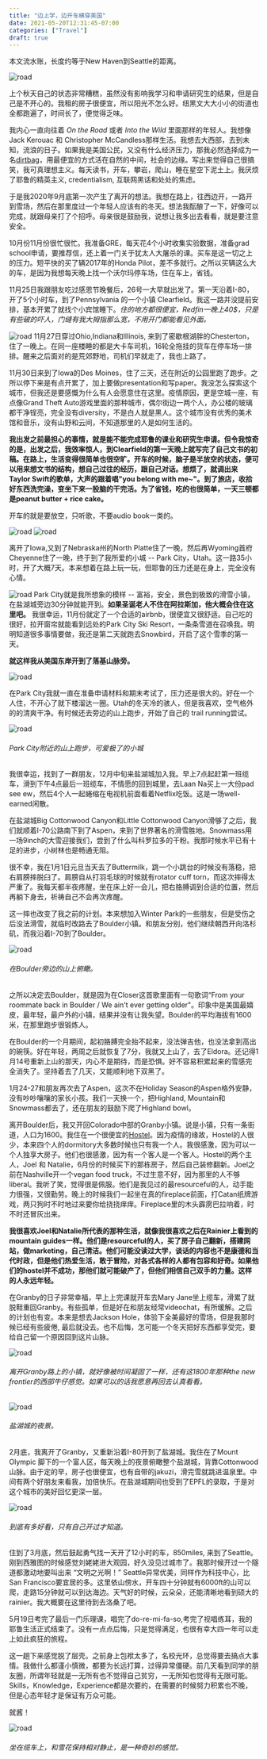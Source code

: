 ```yaml
---
title: "边上学，边开车横穿美国"
date: 2021-05-20T12:31:45-07:00
categories: ["Travel"]
draft: true
---
```

本文流水账，长度约等于New Haven到Seattle的距离。

![road](/post/roadTrip/DSC00299.jpg)

上个秋天自己的状态非常糟糕，虽然没有影响我学习和申请研究生的结果，但是自己是不开心的。我租的房子很便宜，所以阳光不怎么好。纽黑文大大小小的街道也全都跑遍了，时间长了，便觉得乏味。

我内心一直向往着 *On the Road* 或者 *Into the Wild* 里面那样的年轻人。我想像Jack Kerouac 和 Christopher McCandless那样生活。我想去大西部，去到未知，流浪的日子。如果我是美国公民，又没有什么经济压力，那我必然选择成为一名[dirtbag](https://www.urbandictionary.com/define.php?term=dirtbag)，用最便宜的方式活在自然的中间，社会的边缘。写出来觉得自己很搞笑，我可真理想主义。每天读书，开车，攀岩，爬山，睡在星空下泥土上。我厌烦了耶鲁的精英主义, credentialism, 互联网黑话和处处的焦虑。 

于是我2020年9月底第一次产生了离开的想法。我想在路上，往西边开，一路开到雪场，然后在那里度过一个年轻人应该有的冬天。想法我酝酿了一下，好像可以完成，就跟母亲打了个招呼。母亲很是鼓励我，说想让我多出去看看，就是要注意安全。

10月份11月份很忙很忙。我准备GRE，每天花4个小时收集实验数据，准备grad school申请，要推荐信，还上着一门关于犹太人大屠杀的课。买车是这一切之上的压力。短平快的买了辆2017年的Honda Pilot，差不多就行。之所以买辆这么大的车，是因为我想每天晚上找一个沃尔玛停车场，住在车上，省钱。

11月25日我跟朋友吃过感恩节晚餐后，26号一大早就出发了。第一天沿着I-80，开了5个小时车，到了Pennsylvania 的一个小镇 Clearfield。我这一路并没提前安排，基本开累了就找个小宾馆睡下。*住的地方都很便宜，Redfin一晚上40$，只是有些破的吓人，门缝有我大拇指那么宽，不用开门都能看见外面。*

![road](/post/roadTrip/cross111.jpg)
11月27日穿过Ohio,Indiana和Illinois, 来到了密歇根湖胖的Chesterton，住了一晚上。在同一座楼睡的都是大卡车司机，16轮全拖挂的货车在停车场一排排。醒来之后面对的是荒郊野地，司机们早就走了，我也上路了。

11月30日来到了Iowa的Des Moines，住了三天，还在附近的公园里跑了跑步。之所以停下来是有点开累了，加上要做presentation和写paper。我没怎么探索这个城市，但我还是要感慨为什么有人会愿意住在这里。疫情原因，更是空城一座，有点像Grand Theft Auto游戏里面的那种城市，偶尔街边一两个人，办公楼的玻璃都干净锃亮，完全没有diversity，不是白人就是黑人。这个城市没有优秀的美术馆和音乐，没有山野和云间，不知道那里的人是如何生活的。

**我出发之前最担心的事情，就是能不能完成耶鲁的课业和研究生申请。但令我惊奇的是，出发之后，我效率惊人，到Clearfield的第一天晚上就写完了自己文书的初稿。在路上，生活变得很简单也很空旷。开车的时候，脑子是半放空的状态，便可以用来想文书的结构，想自己过往的经历，跟自己对话。想烦了，就调出来Taylor Swift的歌单，大声的跟着唱"you belong with me~"。到了旅店，收拾好东西洗完澡，变坐下来一股脑的干完活。为了省钱，吃的也很简单，一天三顿都是peanut butter + rice cake。**

开车的就是要放空，只听歌，不要audio book一类的。

![road](/post/roadTrip/IMG_7102.jpg)
![road](/post/roadTrip/IMG_7043.jpg)  

离开了Iowa,又到了Nebraska州的North Platte住了一晚，然后再Wyoming首府Cheyenne住了一晚，终于到了我所爱的小城 -- Park City，Utah。这一路35小时，开了大概7天。本来想着在路上玩一玩，但耶鲁的压力还是在身上，完全没有心情。

![road](/post/roadTrip/IMG_7095.jpg)
Park City就是我所想象的模样 -- 富裕，安全，景色到极致的滑雪小镇，在盐湖城旁边30分钟就能开到。**如果圣诞老人不住在阿拉斯加，他大概会住在这里吧。** 我很幸运，11月份就定了一个合适的airbnb，很便宜又很舒适。自己吃的很好，拉开窗帘就能看到远处的Park City Ski Resort，一条条雪道在召唤我。明明知道很多事情要做，我还是第二天就跑去Snowbird，开启了这个雪季的第一天。

**就这样我从美国东岸开到了落基山脉旁。**

![road](/post/roadTrip/DSC00297.jpg)

在Park City我就一直在准备申请材料和期末考试了，压力还是很大的。好在一个人住，不开心了就下楼溜达一圈。Utah的冬天冷的骇人，但是我喜欢，空气格外的的清爽干净。有时候还去旁边的山上跑步，开始了自己的 trail running尝试。

![road](/post/roadTrip/IMG_7254.jpg)
###### Park City附近的山上跑步，可爱极了的小城

我很幸运，找到了一群朋友，12月中旬来盐湖城加入我。早上7点起赶第一班缆车，滑到下午4点最后一班缆车，不情愿的回到城里，去Laan Na买上一大份pad see ew，然后4个人一起蜷缩在电视机前面看着Netflix吃饭。这是一场well-earned闲散。

在盐湖城Big Cottonwood Canyon和Little Cottonwood Canyon滑够了之后，我们就顺着I-70公路南下到了Aspen，来到了世界著名的滑雪胜地。Snowmass用一场9inch的大雪迎接我们，尝到了什么叫科罗拉多的干粉。我那时候水平已有十足的进步，小树林也是畅通无阻。

很不幸，我在1月1日元旦当天去了Buttermilk，跳一个小跳台的时候没有落稳，把右肩膀摔脱臼了。肩膀自从打羽毛球的时候就有rotator cuff torn，而这次摔得太严重了。我每天都半夜疼醒，坐在床上好一会儿，把右胳膊调到合适的位置，然后再躺下身去，祈祷自己不会再次疼醒。

这一摔也改变了我之前的计划。本来想加入Winter Park的一些朋友，但是受伤之后没法滑雪，就临时改路去了Boulder小镇。和朋友分别，他们继续朝西开向洛杉矶，而我沿着I-70到了Boulder。

![road](/post/roadTrip/IMG_7846.jpg)  
###### 在Boulder旁边的山上俯瞰。
之所以决定去Boulder，就是因为在Closer这首歌里面有一句歌词“From your roommate back in Boulder / We ain't ever getting older"。印象中是美国最嬉皮，最年轻，最户外的小镇，结果并没有让我失望。Boulder的平均海拔有1600米，在那里跑步很锻炼人。

在Boulder的一个月期间，起初胳膊完全抬不起来，没法弹吉他，也没法拿到高出的碗筷。好在年轻，两周之后就恢复了7分，我就又上山了，去了Eldora。还记得1月14号重新上山的那天，内心不是期待，而是恐惧。好不容易积累起来的雪感完全消失了。坚持着去了几天，又能顺利地下双黑了。

1月24-27和朋友再次去了Aspen，这次不在Holiday Season的Aspen格外安静，没有吵吵嚷嚷的家长小孩。我们一天换一个，把Highland, Mountain和Snowmass都去了，还在朋友的鼓励下爬了Highland bowl。

离开Boulder后，我又开回Colorado中部的Granby小镇。说是小镇，只有一条街道，人口为1600。我住在一个很便宜的[Hostel](https://www.theheadwatershostel.com/)。因为疫情的缘故，Hostel的人很少，本来四个人的dormitory大多数时候也只有我一个人。我很感激，因为可以一个人独享大房子。他们也很感激，因为有一个客人是一个客人。Hostel的两个主人，Joel 和 Natalie，6月份的时候买下的那栋房子，然后自己装修翻新。Joel之前在Nashville开一个vegan food truck，不过生意不好，因为那里的人不够liberal。我听了笑，觉得很是佩服。他们是我见过的最resourceful的人，动手能力很强，又很勤劳。晚上的时候我们一起坐在真的fireplace前面，打Catan纸牌游戏，两只狗时不时地过来要你给挠挠痒痒。Fireplace里的木头霹雳巴拉响着，时不时还冒灰出来。

**我很喜欢Joel和Natalie所代表的那种生活，就像我很喜欢之后在Rainier上看到的mountain guides一样。他们是resourceful的人，买了房子自己翻新，搭建网站，做marketing，自己清洁。他们可能没读过大学，谈话的内容也不是康德和当代时政，但是他们热爱生活，敢于冒险，对各式各样的人都有包容和好奇。如果他们的hostel并不成功，那他们就可能破产了，但他们相信自己双手的力量。这样的人永远年轻。**

在Granby的日子非常幸福，早上上完课就开车去Mary Jane坐上缆车，滑累了就脱鞋重回Granby。有些孤单，但是好在和朋友经常videochat，有所缓解。之后的计划也有变。本来是想去Jackson Hole，体验下全美最好的雪场，但是我那时候已经有些疲倦, 最后就没去。也不后悔，怎可能一个冬天把好东西都享受完，要给自己留一个原因回到这片山脉。

![road](/post/roadTrip/IMG_8211.jpg)
###### 离开Granby路上的小镇，就好像被时间凝固了一样，还有这1800年那种the new frontier的西部牛仔感觉。如果可以的话我愿意再回去认真看看。

![road](/post/roadTrip/IMG_8382.jpg)
###### 盐湖城的夜景。

2月底，我离开了Granby，又重新沿着I-80开到了盐湖城。我住在了Mount Olympic 脚下的一个富人区，每天晚上的夜景俯瞰整个盐湖城，背靠Cottonwood山脉。由于定的早，房子也很便宜，也有自带的jakuzi，滑完雪就跳进温泉里。中间有两个好朋友来看我，加倍快乐。在盐湖城期间也受到了EPFL的录取，于是对这个城市的美好回忆更深一层。

![road](/post/roadTrip/IMG_7177.jpg)  
###### 到底有多好看，只有自己开过才知道。


住到了3月底，然后鼓起勇气找一天开了12小时的车，850miles, 来到了Seattle。刚到西雅图的时候感觉刘姥姥进大观园，好久没见过城市了。我那时候开过一个隧道都激动地要叫出来 “文明之光啊！” Seattle异常优美，同样作为科技中心，比San Francisco要宜居的多。这里依山傍水，开车四十分钟就有6000ft的山可以爬，走路15分钟就可以到达海边。天气好的时候，云朵朵，还能清晰地看到硕大的rainier。我大概要在这里待到去洛桑了吧。

5月19日考完了最后一门乐理课，唱完了do-re-mi-fa-so,考完了视唱练耳，我的耶鲁生活正式结束了。没有一点点后悔，只是觉得满足，也很有幸大四一年可以走上如此疯狂的旅程。

这一趟下来感觉脱了层壳。之前身上包袱太多了，名校光环，总觉得要去搞点大事情。我做什么都谨小慎微，都要为长远打算，过得异常僵硬。前几天看到同学的朋友圈，所谓年轻就是一无所有也不觉得自己贫穷，一无所知也觉得有无限可能。Skills，Knowledge，Experience都是次要的，在需要的时候努力积累也不晚，但是心态年轻才是保证有万众可能。

就酱！

![road](/post/roadTrip/IMG_8501.jpg)  
###### 坐在缆车上，和雪花保持相对静止，是一种奇妙的感觉。









